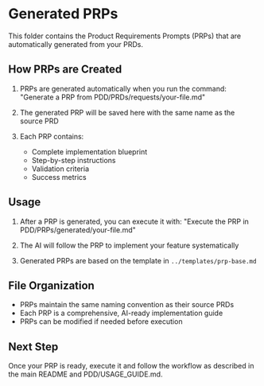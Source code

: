 # Generated PRPs

This folder contains the Product Requirements Prompts (PRPs) that are automatically generated from your PRDs.

## How PRPs are Created

1. PRPs are generated automatically when you run the command: "Generate a PRP from PDD/PRDs/requests/your-file.md"

2. The generated PRP will be saved here with the same name as the source PRD

3. Each PRP contains:
   - Complete implementation blueprint
   - Step-by-step instructions
   - Validation criteria
   - Success metrics

## Usage

1. After a PRP is generated, you can execute it with: "Execute the PRP in PDD/PRPs/generated/your-file.md"

2. The AI will follow the PRP to implement your feature systematically

3. Generated PRPs are based on the template in `../templates/prp-base.md`

## File Organization

- PRPs maintain the same naming convention as their source PRDs
- Each PRP is a comprehensive, AI-ready implementation guide
- PRPs can be modified if needed before execution

## Next Step

Once your PRP is ready, execute it and follow the workflow as described in the main README and PDD/USAGE_GUIDE.md. 